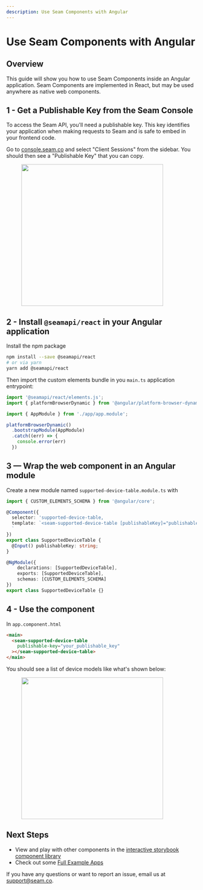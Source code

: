 ```yaml
---
description: Use Seam Components with Angular
---
```


# Use Seam Components with Angular

## Overview

This guide will show you how to use Seam Components inside an Angular application.
Seam Components are implemented in React, but may be used anywhere as native web components.

## 1 - Get a Publishable Key from the Seam Console

To access the Seam API, you'll need a publishable key. This key
identifies your application when making requests to Seam and is
safe to embed in your frontend code.

Go to [console.seam.co](https://console.seam.co) and select
"Client Sessions" from the sidebar. You should then see a
"Publishable Key" that you can copy.

<figure><img src="../.gitbook/assets/publishable-key-copy.png" alt="" width="375"><figcaption></figcaption></figure>


## 2 - Install `@seamapi/react` in your Angular application

Install the npm package 

```bash
npm install --save @seamapi/react
# or via yarn
yarn add @seamapi/react
```

Then import the custom elements bundle in you `main.ts` application entrypoint:

```typescript
import '@seamapi/react/elements.js';
import { platformBrowserDynamic } from '@angular/platform-browser-dynamic';

import { AppModule } from './app/app.module';

platformBrowserDynamic()
  .bootstrapModule(AppModule)
  .catch((err) => {
    console.error(err)
  })

```

## 3 — Wrap the web component in an Angular module

Create a new module named `supported-device-table.module.ts` with

```typescript
import { CUSTOM_ELEMENTS_SCHEMA } from '@angular/core';

@Component({
  selector: 'supported-device-table,
  template: `<seam-supported-device-table [publishableKey]="publishableKey"></seam-supported-device-table>
  `
})
export class SupportedDeviceTable {
  @Input() publishableKey: string;
}

@NgModule({
	declarations: [SupportedDeviceTable],
    exports: [SupportedDeviceTable],
    schemas: [CUSTOM_ELEMENTS_SCHEMA]
})
export class SupportedDeviceTable {}
```

## 4 - Use the component

In `app.component.html`

```html
<main>
  <seam-supported-device-table
    publishable-key="your_publishable_key"
  ></seam-supported-device-table>
</main>
```

You should see a list of device models like what's shown below:

<figure><img src="../.gitbook/assets/supported-device-table.png" alt="" width="375"><figcaption></figcaption></figure>

## Next Steps

- View and play with other components in the [interactive storybook component library](https://react.seam.co/)
- Check out some [Full Example Apps](https://github.com/seamapi/react/tree/main/examples)

If you have any questions or want to report an issue, email us at support@seam.co.
